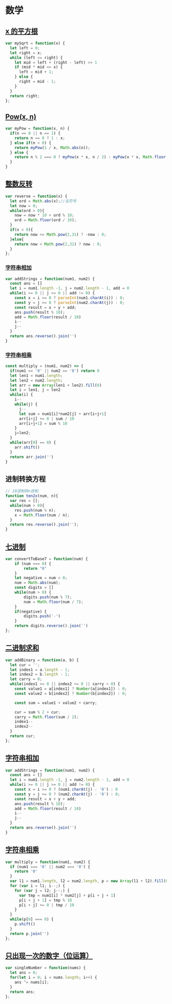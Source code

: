 # 数学

## [x 的平方根](https://leetcode.cn/problems/sqrtx/)

```js
var mySqrt = function(x) {
  let left = 0;
  let right = x;
  while (left <= right) {
    let mid = left + (right - left) >> 1
    if (mid * mid <= x) {
      left = mid + 1;
    } else {
      right = mid - 1;
    }
  }
  return right;
};
```

## [Pow(x, n)](https://leetcode.cn/problems/powx-n/description/)

```js
var myPow = function(x, n) {
  if(n == 0 || n == 1) {
    return n == 0 ? 1 : x;
  } else if(n < 0) {
    return myPow(1 / x, Math.abs(n));
  } else {
    return n % 2 === 0 ? myPow(x * x, n / 2) : myPow(x * x, Math.floor(n / 2)) * x;
  }
}
```

## [整数反转](https://leetcode-cn.com/problems/reverse-integer/)

```js
var reverse = function(x) {
  let ord = Math.abs(x);//去符号
  let now = 0;
  while(ord > 0){
    now = now * 10 + ord % 10;
    ord = Math.floor(ord / 10);
  }
  if(x < 0){
    return now <= Math.pow(2,31) ? -now : 0;
  }else{
    return now < Math.pow(2,31) ? now : 0;
  }
};
```

### [字符串相加](https://leetcode-cn.com/problems/add-strings/)

```js
var addStrings = function(num1, num2) {
  const ans = []
  let i = num1.length -1, j = num2.length - 1, add = 0
  while(i >= 0 || j >= 0 || add != 0) {
    const x = i >= 0 ? parseInt(num1.charAt(i)) : 0;
    const y = j >= 0 ? parseInt(num2.charAt(j)) : 0;
    const result = x + y + add;
    ans.push(result % 10);
    add = Math.floor(result / 10)
    i--
    j--
  }
  return ans.reverse().join('')
}
```

### [字符串相乘](https://leetcode-cn.com/problems/multiply-strings/)

```js
const multiply = (num1, num2) => {
  if(num1 == '0' || num2 == '0') return 0
  let len1 = num1.length; 
  let len2 = num2.length;
  let arr = new Array(len1 + len2).fill(0)
  let i = len1, j = len2
  while(i) {
    i--
    while(j) {
      j--
      let sum = num1[i]*num2[j] + arr[i+j+1]
      arr[i+j] += 0 | sum / 10
      arr[i+j+1] = sum % 10
    }
    j=len2;
  }
  while(arr[0] == 0) {
    arr.shift()
  }
  return arr.join('')
}
```

## 进制转换方程

```js
// 10进制转n进制
function ten2x(num, n){
  var res = [];
  while(num > 0){
    res.push(num % n);
    x = Math.floor(num / n);
  }
  return res.reverse().join('');
}
```

## [七进制](https://leetcode.cn/problems/base-7/submissions/511414313/)

```js
var convertToBase7 = function(num) {
    if (num === 0) {
        return "0"
    }
    let negative = num < 0;
    num = Math.abs(num);
    const digits = []
    while(num > 0) {
        digits.push(num % 7);
        num = Math.floor(num / 7);
    }
    if(negative) {
        digits.push('-')
    }
    return digits.reverse().join('')
};
```

## [二进制求和](https://leetcode.cn/problems/add-binary/description/)

```js
var addBinary = function(a, b) {
  let cur = '';
  let index1 = a.length - 1;
  let index2 = b.length - 1;
  let carry = 0;
  while(index1 >= 0 || index2 >= 0 || carry > 0) {
    const value1 = a[index1] ? Number(a[index1]) : 0;
    const value2 = b[index2] ? Number(b[index2]) : 0;

    const sum = value1 + value2 + carry;

    cur = sum % 2 + cur;
    carry = Math.floor(sum / 2);
    index1--
    index2--
  }
  return cur;
};
```

## [字符串相加](https://leetcode-cn.com/problems/add-strings/)

```js
var addStrings = function(num1, num2) {
  const ans = []
  let i = num1.length -1, j = num2.length - 1, add = 0
  while(i >= 0 || j >= 0 || add != 0) {
    const x = i >= 0 ? (num1.charAt(j) - '0') : 0
    const y = j >= 0 ? (num2.charAt(j) - '0') : 0;
    const result = x + y + add;
    ans.push(result % 10);
    add = Math.floor(result / 10)
    i--
    j--
  }
  return ans.reverse().join('')
}
```

## [字符串相乘](https://leetcode-cn.com/problems/multiply-strings/)

```js
var multiply = function(num1, num2) {
  if (num1 === '0' || num2 === '0') {
    return '0'
  }
  var l1 = num1.length, l2 = num2.length, p = new Array(l1 + l2).fill(0)
  for (var i = l1; i--;) {
    for (var j = l2; j--;) {
      var tmp = num1[i] * num2[j] + p[i + j + 1]
      p[i + j + 1] = tmp % 10
      p[i + j] += 0 | tmp / 10
    } 
  }
  while(p[0] === 0) {
    p.shift()
  }
  return p.join('')
};
```

## [只出现一次的数字（位运算）](https://leetcode.cn/problems/single-number/solutions/10261/hua-jie-suan-fa-136-zhi-chu-xian-yi-ci-de-shu-zi-b/)

```js
var singleNumber = function(nums) {
  let ans = 0;
  for(let i = 0; i < nums.length; i++) {
    ans ^= nums[i];
  }
  return ans;
};
```

